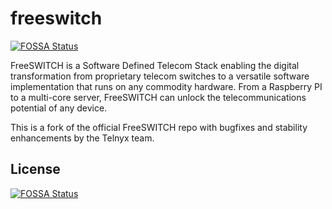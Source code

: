 # freeswitch
[![FOSSA Status](https://app.fossa.com/api/projects/git%2Bgithub.com%2Fteam-telnyx%2Ffreeswitch.svg?type=shield)](https://app.fossa.com/projects/git%2Bgithub.com%2Fteam-telnyx%2Ffreeswitch?ref=badge_shield)

FreeSWITCH is a Software Defined Telecom Stack enabling the digital transformation from proprietary telecom switches to a versatile software implementation that runs on any commodity hardware. From a Raspberry PI to a multi-core server, FreeSWITCH can unlock the telecommunications potential of any device.

This is a fork of the official FreeSWITCH repo with bugfixes and stability enhancements by the Telnyx team.


## License
[![FOSSA Status](https://app.fossa.com/api/projects/git%2Bgithub.com%2Fteam-telnyx%2Ffreeswitch.svg?type=large)](https://app.fossa.com/projects/git%2Bgithub.com%2Fteam-telnyx%2Ffreeswitch?ref=badge_large)